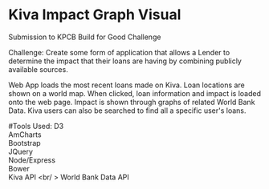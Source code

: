 # Kiva Impact Graph Visual

Submission to KPCB Build for Good Challenge <br />

Challenge: Create some form of application that allows a Lender to determine the impact that their loans are having by combining publicly available sources. <br />

Web App loads the most recent loans made on Kiva. Loan locations are shown on a world map. When clicked, loan information
and impact is loaded onto the web page. Impact is shown through graphs of related World Bank Data. Kiva users can also be searched to find all a specific user's loans. 


#Tools Used:
D3 <br />
AmCharts <br />
Bootstrap <br />
JQuery <br />
Node/Express <br />
Bower <br />
Kiva API <br/ >
World Bank Data API

